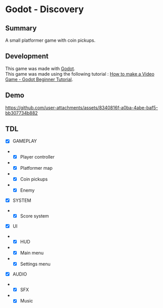 # Godot - Discovery
## Summary

A small platformer game with coin pickups.

## Development

This game was made with [Godot](https://godotengine.org/).\
This game was made using the following tutorial : [How to make a Video Game - Godot Beginner Tutorial](https://www.youtube.com/watch?v=LOhfqjmasi0&t=2s).

## Demo

https://github.com/user-attachments/assets/8340816f-a0ba-4abe-baf5-bb307734b882

## TDL

- [x] GAMEPLAY
- - [x] Player controller
- - [x] Platformer map
- - [x] Coin pickups
- - [x] Enemy
  
- [x] SYSTEM
- - [x] Score system
  
- [x] UI
- - [x] HUD
- - [x] Main menu
- - [x] Settings menu
 
- [x] AUDIO
- - [x] SFX
- - [x] Music
